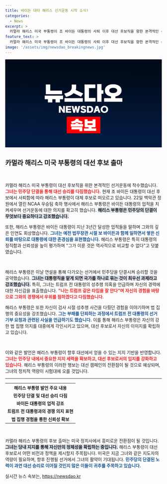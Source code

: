 ```yaml
---
title: 바이든 대타 해리스 선거운동 시작 소식!
categories:
  - News
excerpt: >
  카멀라 해리스 미국 부통령이 조 바이든 대통령의 사퇴 이후 대선 후보직을 향한 본격적인 선거운동을 시작했다. 그는 민주당 단결과 승리를 강조하며 טראמפ 전 대통령과의 대결을 예고, 자신의 경험을 내세워 유권자들의 관심을 끌고 있다.
feature_text: >
  카멀라 해리스 미국 부통령이 조 바이든 대통령의 사퇴 이후 대선 후보직을 향한 본격적인 선거운동을 시작했다. 그는 민주당 단결과 승리를 강조하며 טראמפ 전 대통령과의 대결을 예고, 자신의 경험을 내세워 유권자들의 관심을 끌고 있다.
image: '/assets/img/newsdao_breakingnews.jpg'
---
```


<p><img src="/assets/img/newsdao_breakingnews.jpg" alt="firstkoreanews 속보" /></p>

<h2 data-ke-size="size26">카멀라 해리스 미국 부통령의 대선 후보 출마</h2>

<p data-ke-size="size16">&nbsp;</p>

<p>카멀라 해리스 미국 부통령이 대선 후보직을 위한 본격적인 선거운동에 착수했습니다. <b><span style="color: #ee2323;">그녀는 민주당 단결을 통해 대선 승리를 다짐했습니다.</span></b> 현재 조 바이든 대통령이 대선 후보에서 사퇴함에 따라 해리스 부통령이 대체 후보로 떠오르고 있습니다. 22일 백악관 정원에서 열린 NCAA 우승팀 축하 행사에서 해리스 부통령은 바이든 대통령의 업적을 치켜세우며 선거운동에 대한 의지를 확고히 했습니다. <b><span style="background-color: #21538527;">해리스 부통령은 민주당의 단결이 무엇보다 중요하다고 강조했습니다.</span></b></p>

<p>또한, 해리스 부통령은 바이든 대통령이 지난 3년간 달성한 업적들을 말하며 그와의 깊은 인연도 회상했습니다. <b><span style="color: #1a5490;">그녀는 예전 법무장관 시절 보 바이든과 함께 일하면서 쌓은 신뢰를 바탕으로 대통령에 대한 존경심을 표현했습니다.</span></b> 해리스 부통령은 특히 대통령의 정직함과 신뢰성을 높이 평가하며 "그가 이룬 것은 역사적으로 비교할 수 없다"고 덧붙였습니다.</p>

<p data-ke-size="size16">&nbsp;</p>

<p>해리스 부통령은 이날 연설을 통해 다가오는 선거에서 민주당을 단결시켜 승리할 것을 공약했습니다. <b><span style="background-color: #21538527;">그녀는 대통령직을 맡게 되면 국가를 하나로 묶는 것이 최우선 과제라고 강조했습니다.</span></b> 특히, 그녀는 트럼프 전 대통령의 성추행 의혹을 언급하며 자신의 경력에 대한 자신감을 표출했습니다. <b><span style="color: #ee2323;">"나는 트럼프 같은 타입을 잘 안다"며 자신의 경험을 바탕으로 그와의 경쟁에서 우위를 점하겠다고 다짐했습니다.</span></b></p>

<p>해리스 부통령은 또한 자신이 검사 시절 성추행 사건을 다뤘던 경험을 이야기하며 법 집행의 중요성을 강조했습니다. <b><span style="color: #1a5490;">그는 부패를 단죄하는 과정에서 트럼프 전 대통령의 선거 기부 요청과 관련된 사실을 언급하기도 했습니다.</span></b> 이를 통해 해리스 부통령은 자신의 강한 법 집행 의지를 대중에게 각인시키고 있으며, 대선 후보로서 자신의 이미지를 확립하고 있습니다.</p>

<p data-ke-size="size16">&nbsp;</p>

<p>이와 같은 발언은 해리스 부통령이 향후 대선에서 얻을 수 있는 지지 기반을 반영합니다. <b><span style="color: #ee2323;">그녀는 민주당 내에서 중요한 지지 세력을 확보하고, 대선 후보로서의 입지를 강화하고 있습니다.</span></b> 해리스 부통령의 이러한 행보는 대선 캠페인의 전환점이 될 것으로 예상되며, 그녀의 정치적 역량이 시험대에 오를 것입니다.</p>

<hr />

<table style="width:100%">
  <tr>
    <th style="text-align: center; height: 17px;"><b>해리스 부통령 발언 주요 내용</b></th>
  </tr>
  <tr>
    <td style="text-align: center; height: 17px;"><b>민주당 단결 및 대선 승리 다짐</b></td>
  </tr>
  <tr>
    <td style="text-align: center; height: 17px;"><b>바이든 대통령의 업적 강조</b></td>
  </tr>
  <tr>
    <td style="text-align: center; height: 17px;"><b>트럼프 전 대통령과의 경쟁 의지 표현</b></td>
  </tr>
  <tr>
    <td style="text-align: center; height: 17px;"><b>법 집행 경험을 통한 신뢰성 확보</b></td>
  </tr>
</table>

<p data-ke-size="size16">&nbsp;</p>

<p>카멀라 해리스 부통령의 후보 출마는 미국 정치사에서 흥미로운 전환점이 될 것입니다. <b><span style="background-color: #21538527;">그녀는 당내 지지를 통해 자신만의 정체성을 확립하는 중입니다.</span></b> 해리스 부통령이 대선 후보로서 어떤 비전과 정책을 제시할지 주목됩니다. 미국은 지금 그녀와 같은 지도자의 역량이 필요하며, 향후 진행될 선거에서 그녀의 활약이 기대됩니다. <b><span style="color: #1a5490;">민주당의 단결된 노력이 과연 대선 승리로 이어질 것인지 많은 이들이 귀추를 주목하고 있습니다.</span></b></p>
실시간 뉴스 속보는, <a href="https://newsdao.kr" rel="dofollow">https://newsdao.kr</a>


